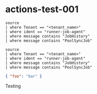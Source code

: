 # actions-test-001

```kusto
source
| where Tenant == "<tenant_name>"
| where ident == "runner-job-agent"
| where message contains "JobHistory"
| where message contains "PoolSyncJob"
```

```csl
source
| where Tenant == "<tenant_name>"
| where ident == "runner-job-agent"
| where message contains "JobHistory"
| where message contains "PoolSyncJob"
```

```json
{ "foo": "bar" }
```

Testing

